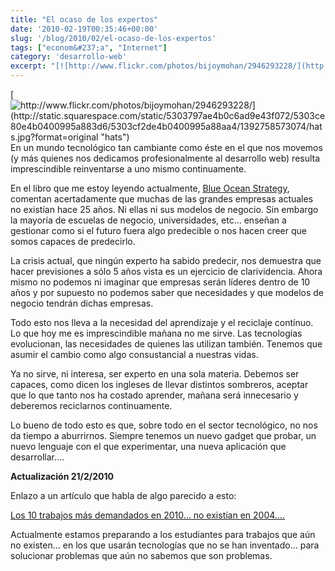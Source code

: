 ```yaml
---
title: "El ocaso de los expertos"
date: '2010-02-19T00:35:46+00:00'
slug: '/blog/2010/02/el-ocaso-de-los-expertos'
tags: ["econom&#237;a", "Internet"]
category: 'desarrollo-web'
excerpt: "[![http://www.flickr.com/photos/bijoymohan/2946293228/](http://static.squarespace.com/static/5303797ae4b0c6ad9e43f072/5303ce80e4b0400995a883d6/5303cf2de4b0400995a88aa4/1392758573074/hats.jpg?format=ori..."
---
```

[![http://www.flickr.com/photos/bijoymohan/2946293228/](http://static.squarespace.com/static/5303797ae4b0c6ad9e43f072/5303ce80e4b0400995a883d6/5303cf2de4b0400995a88aa4/1392758573074/hats.jpg?format=original "hats")](http://static.squarespace.com/static/5303797ae4b0c6ad9e43f072/5303ce80e4b0400995a883d6/5303cf2ce4b0400995a88aa1/1392758572867/hats.jpg?format=original)En un mundo tecnológico tan cambiante como éste en el que nos movemos (y más quienes nos dedicamos profesionalmente al desarrollo web) resulta imprescindible reinventarse a uno mismo continuamente.

En el libro que me estoy leyendo actualmente, [Blue Ocean Strategy](http://www.blueoceanstrategy.com/), comentan acertadamente que muchas de las grandes empresas actuales no existían hace 25 años. Ni ellas ni sus modelos de negocio.  Sin embargo la mayoría de escuelas de negocio, universidades, etc... enseñan a gestionar como si el futuro fuera algo predecible o nos hacen creer que somos capaces de predecirlo.

La crisis actual, que ningún experto ha sabido predecir, nos demuestra que hacer previsiones a sólo 5 años vista es un ejercicio de clarividencia.  Ahora mismo no podemos ni imaginar que empresas serán líderes dentro de 10 años y por supuesto no podemos saber que necesidades y que modelos de negocio tendrán dichas empresas.

Todo esto nos lleva a la necesidad del aprendizaje y el reciclaje contínuo. Lo que hoy me es imprescindible mañana no me sirve. Las tecnologías evolucionan, las necesidades de quienes las utilizan también.  Tenemos que asumir el cambio como algo consustancial a nuestras vidas.

Ya no sirve, ni interesa, ser experto en una sola materia. Debemos ser capaces, como dicen los ingleses de llevar distintos sombreros, aceptar que lo que tanto nos ha costado aprender, mañana será innecesario y deberemos reciclarnos continuamente.

Lo bueno de todo esto es que, sobre todo en el sector tecnológico, no nos da tiempo a aburrirnos. Siempre tenemos un nuevo gadget que probar, un nuevo lenguaje con el que experimentar, una nueva aplicación que desarrollar....

**Actualización 21/2/2010**

Enlazo a un artículo que habla de algo parecido a esto:

[Los 10 trabajos más demandados en 2010… no existían en 2004….](http://www.empresasandalucia.com/did-you-know-los-10-trabajos-mas-demandados-en-2010-no-existian-en-2004/)

Actualmente estamos preparando a los estudiantes para trabajos que aún no existen… en los que usarán tecnologías que no se han inventado… para solucionar problemas que aún no sabemos que son problemas.

